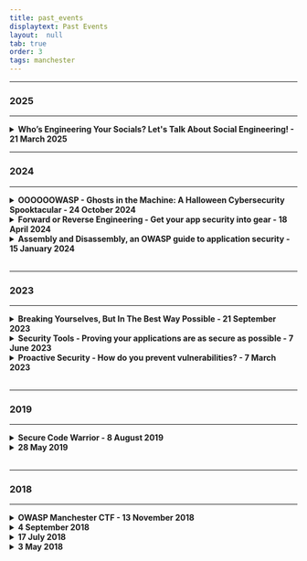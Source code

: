 ```yaml
---
title: past_events
displaytext: Past Events
layout:  null
tab: true
order: 3
tags: manchester
---
```


---
### 2025
---

<details>
  <summary><b>Who’s Engineering Your Socials? Let's Talk About Social Engineering! - 21 March 2025</b></summary>

  <h3>Details</h3>

In this session we discussed social engineering with MD Shafquat Hossain Khan and Holly Grace Williams!

  <br><br>
  <h3>Talks</h3>

<h3>MD Shafquat Hossain Khan - Social Engineering in the Age of Deepfakes</h3>


Social engineering has long been one of the most effective techniques for cyber attackers, exploiting human trust to breach systems. With the rise of deepfake technology, attackers now wield tools that blur the line between reality and deception, and the stakes have never been higher. This talk explores how deepfakes are revolutionizing social engineering tactics, providing real-world examples of deepfake-enabled phishing, impersonation, and disinformation campaigns.

<br><br>

<b>About MD Shafquat Hossain Khan</b><br>

A cybersecurity professional with a passion for offensive security, ethical hacking, and penetration testing. He holds a BSc in Computer Science from Swansea University and has earned certifications such as the Google Professional Cybersecurity Certificate, CompTIA Security+, and ISC2 Certified in Cybersecurity (CC). Currently studying for the CompTIA PenTest+, he actively develops his skills through hands-on projects, including building a phishing attack simulator, developing a host-based intrusion detection system, and diving deeper into the realm of ethical hacking.
Outside of cybersecurity, Shafquat enjoys gaming—both as a player and a designer, working on his own surreal, narrative-driven video game. He also makes music, spends time discovering new artists, and is currently learning to play the guitar (though he won’t be headlining any concerts just yet). Whether it’s hacking, game design, or jamming out, he’s always looking for the next thing to master.

  <br><br>

<h3>Holly Grace Williams - Breaking into Computers and Buildings For a Living.</h3>

Information Security these days has a strong focus on cyber security but you there's more to security than shouting at computers. In this talk Holly will cover how technical, social, and physical attacks can be combined to cause significant impact with low effort. This story covers how to break into buildings and hang out in other peoples offices in the name of c̷y̷b̷e̷r̷c̷r̷i̷m̷e̷ security testing.

<br/><br/>
<b>About Holly Grace Williams</b><br>

Holly Grace Williams is the Managing Director at Akimbo Core, a cybersecurity firm based in the UK. She has been working in cybersecurity since 2007, with a focus on penetration testing, training, and cybersecurity consultancy.

Holly Grace is a CREST Fellow and has been a CREST Certified Application Tester since 2015. She has performed a significant number of penetration testing engagements for a wide range of companies from innovative start-ups to multinational corporations – in fields ranging from e-commerce to banking.

Her expertise spans various areas of cybersecurity, such as web application security, infrastructure security, and cloud security.

Holly is also an influential public speaker and media commentator, having appeared on platforms like Sky News and BBC, and she frequently speaks at cybersecurity conferences.

Yes, I asked ChatGPT to write that. No, I'm not ashamed. I'm not even going to correct the spelling!

  <br><br>
  <h3>Sponsors</h3>

  We'd like to say a big THANK YOU to the companies who helped make this event possible: <br>

<b>DiSH</b> - Venue Sponsor<br>
<b><a href="https://www.pentestpartners.com/" rel="noreferrer">Pen Test Partners</a></b> - Food & Drink Sponsor<br>

</details>

---
### 2024
---

<details>
  <summary><b>OOOOOOWASP - Ghosts in the Machine: A Halloween Cybersecurity Spooktacular - 24 October 2024</b></summary>

  <h3>Details</h3>

In this spooky session we be discussing AI & it's impact on the different aspects of cyber security. 

  <br><br>
  <h3>Talks</h3>

<h3>Alsa Tibbit - Digital Fossils: Bones of APTs</h3>

<a href="https://www.youtube.com/@owaspmanchester3052/featured" rel="noreferrer">Talk recording coming soon</a>
<br><br>
This talk takes the audience on a captivating journey through the speaker’s explorations in cybersecurity research. It highlights how a blend of critical thinking and Explainable Artificial Intelligence (XAI) has paved the way for an innovative approach to addressing complex cyber threats. Focusing on Advanced Persistent Threats (APTs) as a prime example, the speaker illustrates how a solution-driven mindset, enhanced by XAI, has led to groundbreaking cybersecurity advancements. This novel methodology garnered substantial support from Sheffield Hallam University and La Trobe University in Australia, creating new avenues to detect and counter cyber threats.

<br><br>

<b>About Alsa Tibbit</b><br>

As a seasoned cybersecurity professional with extensive experience in academia and industry, Alsa has excelled in teaching, research, and leadership. Her notable accomplishments include authoring a £100k technical proposal and leading an Innovate project focused on machine learning, malware analysis, and data mining. In 2023, she was involved in a research project for DSIT addressing the cybersecurity skills gap in the UK, further underscoring her dedication to advancing the field.

Alsa is currently involved in two key projects: one focusing on Advanced Persistent Threats (APTs) and Explainable Artificial Intelligence (XAI), and another tackling ARM architecture and Java vulnerability research. These endeavours highlight her commitment to personal and professional development as she continues contributing to the ever-evolving cybersecurity world.

  <br><br>

<h3>Leum Dunn - AI AIEEEE (the revenge - re-deux)</h3>

<a href="https://www.youtube.com/@owaspmanchester3052/featured" rel="noreferrer">Talk recording coming soon</a>
<br><br>
A fusion of mischievous ideas, distilled from presentations at B-Sides Leeds and Lancs, exploring the playful and slightly chaotic potential of AI tools. Buckle up, it’s going to be a wild ride!

<br/><br/>
<b>About Leum Dunn</b><br>

Leum Dunn has been lurking in the shadows of the tech world for over 20 years, with the last decade spent fortifying defenses in the cybersecurity realm. His expertise shines brightest in the betting and gaming industry, though he’s also dabbled in critical national infrastructure and print manufacturing, just for fun. When he’s not safeguarding digital kingdoms, Leum can be found playing bass guitar (badly, by his own admission) or immersing himself in gothic rock and jazz noir. His talk today is a fusion of mischievous ideas, distilled from presentations at B-Sides Leeds and Lancs, exploring the playful and slightly chaotic potential of AI tools. Buckle up, it’s going to be a wild ride!

Yes, I asked ChatGPT to write that. No, I'm not ashamed. I'm not even going to correct the spelling!

  <br><br>
  <h3>Sponsors</h3>

  We'd like to say a big THANK YOU to the companies who helped make this event possible: <br>

<b><a href="https://www.booking.com" rel="noreferrer">Booking.com</a></b> - Venue and Food & Drink Sponsor<br>

</details>

<details>
  <summary><b>Forward or Reverse Engineering - Get your app security into gear - 18 April 2024</b></summary>

  <h3>Details</h3>

In this session we discussed security operations and reverse engineering of Flutter applications. 

  <br><br>
  <h3>Talks</h3>

<h3>Eliza-May Austin - DRACOEYE the browser-based freebie that’s going to streamline your SOC teams.</h3>

<a href="https://www.youtube.com/@owaspmanchester3052/featured" rel="noreferrer">Talk recording coming soon</a>
<br><br>
In this session, we'll delve into the origins of DRACOEYE, discussing why it was created and the driving forces behind its development. We'll explore the motivations behind making it freely available and the importance of accessibility in the realm of cybersecurity.

Discover how DRACOEYE's intuitive design makes it ridiculously easy to use, so much so that even your granny could navigate it with ease – we even have a YouTube series in the pipeline to demonstrate this claim! Through a quick demo, you'll see firsthand just how simple and effective DRACOEYE is in bolstering your online security.

Whether you're a seasoned cybersecurity professional or a curious beginner, this talk is for you. Learn who should be using DRACOEYE and how it can benefit individuals and organizations alike. Stick around for a lively Q&A session where you can ask anything about DRACOEYE, from its features to its development journey.

<br><br>

<b>About Eliza-May Austin</b><br>

Eliza knew she wanted to work in tech from the moment she saw Sandra Bullock order Pizza over dial-up in her favourite film, 1995's 'The Net'. Eliza has a degree in Digital Forensics, is SANS-trained in Network Forensics, PurpleTeaming and Penetration Testing. She has previously worked in cyber defence in a number of FTSE100 companies and was the original founder of the Ladies Hacking Society. Despite her fascination with tech she has taken on a more business-centric role and guided the company through impressive growth, won a slew of awards, and was voted one of the most inspirational voices in cybersecurity.

  <br><br>

<h3>Jay Harris - Putting Flutter in the Gutter: how to reverse engineer flutter applications</h3>

<a href="https://www.youtube.com/@owaspmanchester3052/featured" rel="noreferrer">Talk recording coming soon</a>
<br><br>
In the ever-evolving landscape of mobile application development, Flutter has emerged as a powerful framework, enabling developers to create cross-platform applications with a single codebase. However, with innovation comes the need for robust security measures. This talk aims to delve into the realm of reverse engineering and security assessment specific to Flutter mobile applications.

Reverse engineering, the process of dissecting and understanding the inner workings of an application, is a double-edged sword. While developers leverage it for debugging and optimization, adversaries exploit it to identify vulnerabilities and potential security weaknesses. In this presentation, we will explore various reverse engineering techniques tailored to Flutter apps, shedding light on the underlying architecture and highlighting potential attack vectors.

<br/><br/>
<b>About Jahmel Harris</b><br>

Jahmel Harris is a seasoned security researcher, hacker, and co-founder of Digital Interruption, a Manchester based cyber security consultancy. His expertise lies in securing organizations through a blend of penetration testing and integrating security practices into application development pipelines.

Jahmel’s impactful work has garnered international recognition, with media coverage of his research and widespread attendance at his workshops on mobile hacking. His contributions extend beyond the technical realm, as he actively participates in cyber security advisory groups and tech conferences, including 44Con, Hacklu and leHACK. Jahmel’s dedication to advancing security practices has led to the release of multiple public disclosures, further enhancing software protection. His commitment to the field is evident through open-source contributions and free online and in person security workshops and training.

Jahmel’s impact on the cybersecurity landscape continues to grow, making him an invaluable asset in the realm of mobile application reverse engineering and security assessments.

  <br><br>
  <h3>Sponsors</h3>

  We'd like to say a big THANK YOU to the companies who helped make this event possible: <br>

<b><a href="https://www.cytix.io/" rel="noreferrer">Cytix</a></b> - Venue Sponsor<br>
<b><a href="https://report-uri.com/" rel="noreferrer">Report URI</a></b> - Food & Drink Sponsor

</details>

<details>
  <summary><b>Assembly and Disassembly, an OWASP guide to application security - 15 January 2024</b></summary>

  <h3>Details</h3>

In this session we discussed application security and the basics of assembly. 

  <br><br>
  <h3>Talks</h3>

<h3>Stuart Crawford - AppSec in the Enterprise: in-flight testing and Shifting Left</h3>

<a href="https://www.youtube.com/watch?v=2SHJBKGCu_4" rel="noreferrer">Talk recording</a>
<br><br>
In a world where web-based applications are ubiquitous, penetration testing is well-established as a way of verifying those applications are secure, but how do we stop finding ourselves falling into an endless cycle of 'deploy, test, fix'?
The answer is by paying closer attention to security in the development lifecycle, and I'll provide an example of how we're doing this at one of, if not the largest Independent Software Vendors in the UK

<br><br>

<b>About Stuart Crawford</b><br>

Stuart is Appsec program manager at one of the largest SaaS companies in the UK

  <br><br>

<h3>Tom Blue - Basic Assembly and Memory</h3>

<a href="https://www.youtube.com/watch?v=np88HE8t0cs" rel="noreferrer">Talk recording</a>
<br><br>
This talk would be an overview of how basic assembly and memory works, the structure of programs compiled in C and how to follow the logic of disassembled programs. I’ll show how to use tools such as ghidra to decompile code and to make the reverse engineering process more efficient and cover things such as buffer overflows, patching code and return oriented programming.

<br/><br/>
<b>About Tom Blue</b><br>

Tom is a second year student studying computer science.

  <br><br>
  <h3>Sponsors</h3>

  We'd like to say a big THANK YOU to the companies who helped make this event possible: <br>

<b><a href="https://www.amazon.co.uk/" rel="noreferrer">Amazon</a></b> - Venue Sponsor<br>
<b><a href="https://pentest.co.uk/" rel="noreferrer">Pentest</a></b> - Food & Drink Sponsor

</details>

<br>

---
### 2023
---


<details>
  <summary><b>Breaking Yourselves, But In The Best Way Possible - 21 September 2023</b></summary>

  <h3>Details</h3>

In this session we'll be discussing various ways to improve your offensive security testing.
Using these offensive security techniques, your teams will find new ways to break applications, and test your defenses.

  <br><br>
  <h3>Talks</h3>

<h3>Dr Katie Paxton-Fear: Go Hack Yourself: API hacking for beginners</h3>

<a href="https://www.youtube.com/watch?v=Og7va5eb8UU" rel="noreferrer">Talk recording</a>
<br><br>
Over the past few years, we've really seen API hacking take off as a field of its own, diverging from typical web app security, but yet parallel to it. Often we point to the amorphous blob that is web security and go: "here you go, now you can be a hacker too", with top 10 lists, write-ups, conference talks and whitepapers smiling as we do. This creates a major challenge for developers who want to test their APIs for security or just people who want to get into API hacking, how on earth do you wade through all the general web security to get to the meat of API hacking, what do you even need to know? This talk is going to break down API hacking from a developer point of view, teaching you everything you need to know about API hacking, from the bugs you can find and to the impact you can cause, to how you can easily test your own work or review your peers. So what are you waiting for join me and go hack yourself!

<br><br>

<b>About Dr Katie Paxton-Fear</b><br>

A lecturer in Cyber Security at Manchester Metropolitan University and a cyber security researcher, but she's far more well known for her hobby. In her free time, she's a hacker, specialising in API hacking teaching others through her YouTube videos. A former developer turned hacker, she used to make RESTful APIs and now she breaks them. She found her first API vulnerability in 2019 which affected Uber and since then she has been hacking APIs ever since, creating hours of content to help others follow in her footsteps. With her PhD in cyber security and machine learning, she loves to introduce a data-driven approach to hacking combining new tools with manual testing to ensure an impactful bug report every time.

  <br><br>

<h3>Gerald Benischke - Application DoS vulnerabilities</h3>

<a href="https://www.youtube.com/watch?v=b2o4m-eE-io" rel="noreferrer">Talk recording</a>
<br><br>
This AppSec-focussed talk demonstrates how denial of service attacks can be carried out without throwing lots and lots of traffic at a system and effectively stop services. This uses a couple of vulnerabilities in the play framework as an example and describes the impact. This approach can be likened to using precision guided missiles rather than the carpet bombing of DDoS attacks.

I will explore the role that convenience for developers in frameworks combined with unexpected payloads and how this can be exploited. I also draw on how the service mesh can amplify this attack such that multiple instances can be killed with a single request. Furthermore, we look at how Web Application Firewalls (WAFs) offer no protection against this type of attack.

Lastly, I will look at what can be done to protect applications against this type of attack.

<br/><br/>
<b>About Gerald Benischke</b><br>

I tend to describe myself as both an Agile Fundamentalist and an AppSec Snooper. What does this mean? On the one hand my software development experience has led me to think that the principles of the agile manifesto form the basis of good practices. It boils down to lots of common sense, small steps, learning along the way, not writing code that nobody will want or need and taking processes and procedures with a pinch of salt.

  <br><br>
  <h3>Sponsors</h3>

  We'd like to say THANK YOU to the companies who helped make this event possible: <br>

<b><a href="https://www.booking.com" rel="noreferrer">Booking.com</a></b> - Venue and Food & Drink Sponsor<br>

</details>



<details>
    <summary><b>Security Tools - Proving your applications are as secure as possible - 7 June 2023</b></summary>

 <h3>Details</h3>

In this session we'll be discussing various Tools used within Security.
By using these tools, your teams will be able to truly show that your products are as secure as they can be.

  <br><br>
  <h3>Talks</h3>

<h3>Simon Bennetts: An Introduction to OWASP ZAP</h3>

<a href="https://www.youtube.com/watch?v=8SmimaP0VWc&t=23s" rel="noreferrer">Talk recording</a>
<br><br>

In this talk Simon (the ZAP founder and project lead) will give you an overview of the worlds most popular web security scanner. He will also talk about the most recent changes and whats coming next.

<br><br>

<b>About Simon Bennetts</b><br>
The OWASP Zed Attack Proxy (ZAP) Founder and Project Leader, and a Distinguished Engineer at Jit.
He has talked about and demonstrated ZAP at conferences all over the world, including Blackhat, JavaOne, FOSDEM and OWASP AppSec EU, USA & AsiaPac.
Prior to making the move into security he was a developer for 25 years and strongly believes that you cannot build secure web applications without knowing how to attack them.

  <br><br>

<h3>Anthony Harrison - SBOMs and why they can help make your software more secure</h3>

<a href="https://www.youtube.com/watch?v=COi7fTmix7U" rel="noreferrer">Talk recording</a>
<br><br>

This talk will explain what a SBOM (Software Bill of Material) is, how and when they should be produced / some of the challenges that need to be overcome, and demonstrate how they should form part of a DevSecOPs lifecycle. I will try and supplement the talk with some demonstrations using a number of open source applications.

<br/><br/>
<b>About Anthony Harrison</b><br>

An independent systems/software/cyber consultant. I am part of the SPDX community developing the forthcoming security profile, and a member of the OpenSSF SBOM Everywhere working group and SBOM Forum. I have presented on SBOMs at FOSDEM (2002 and 2023), EuroPython 2022 and will be presenting at PyCascades (Vancouver) in March.

  <br><br>
  <h3>Sponsors</h3>

  We'd like to say THANK YOU to the companies who helped make this event possible: <br>

<b><a href="https://bruntwood.co.uk/" rel="noreferrer">Bruntwood</a></b> - Venue Sponsor<br>
<b><a href="https://www.cytix.io/" rel="noreferrer">Cytix</a></b> - Food & Drink Sponsor

</details>


<details>
  <summary><b>Proactive Security - How do you prevent vulnerabilities? - 7 March 2023</b></summary>
  
  <h3>Details</h3>

  In this session we'll be discussing Proactive Security. Meaning, how do you empower and enable engineering teams to own their own security to prevent the release of vulnerable code... What would secure coding practices look like, what is security by design, what security testing can teams do during the test & release process. More importantly, what can we put in place to really make the security teams work for their money. 
  
  <br><br>
  <h3>Talks</h3>

  <h3>Threat Modelling - <a href="https://uk.linkedin.com/in/fewster" rel="noreferrer">Robin Fewster</a></h3>

  <a href="https://www.youtube.com/watch?v=oceDLvJqlDY" rel="noreferrer">Talk recording</a>
<br><br>

  Drawing on some client experiences, Robin will discuss different threat modelling approaches and tools available, and how they went down with development teams.
  
  <br><br>
  <b>About Robin Fewster</b><br>
  Robin has 20 years experience in cyber security, and is particularly interested in helping companies to improve their security posture. A current area of focus is to assist software development teams with improving their secure software development practices. This includes work ranging from implementing security strategy, security champions programmes and threat modeling. Robin is also a former OWASP Newcastle chapter leader.
  
  <br><br>
  <h3>SAST, DAST, IAST, RASP - <a href="https://uk.linkedin.com/in/daniel-oates-lee-05ba7117" rel="noreferrer">Daniel Oates-Lee</a></h3>
  
  <a href="https://www.youtube.com/watch?v=UdLX3oBi7Yg&t=24s">Talk recording</a>
<br><br>

  Daniel will give us an introduction to DevSecOps and share their experience enabling secure development for clients.
  
  <br><br>
  <b>About Daniel Oates-Lee</b><br>
  Daniel is one of the Punk Security Co-Founders and has over 21 years of commercial IT experience, with 15 years focused on cyber security.

  <br><br>
  <h3>Sponsors</h3>

  We'd like to say THANK YOU to the companies who helped make this event possible: <br>
  <b><a href="https://labs.uk.barclays/dish/" rel="noreferrer">Barclays DiSH</a></b> - Thank you so much for sponsoring the venue. <br>
  <b><a href="https://www.beyondtrust.com/" rel="noreferrer">BeyondTrust</a></b> - Thank you so much for sponsoring the food & drink. <br>
  <b><a href="https://www.cytix.io/" rel="noreferrer">Cytix</a></b> - Special thanks for making introductions. <br><br>

</details>

<br>

---
### 2019
---

<details>
    <summary><b>Secure Code Warrior - 8 August 2019</b></summary>
    
    Hosted by BBC
</details>

<details>
    <summary><b>28 May 2019</b></summary>

    <h3>Simon Bennetts</h3>

    OWASP ZAPs lead hacker, Simon Bennetts will be taking us through the new User Interface for ZAP - the ZAP Heads Up Display (or HUD).

    <h3>Gerald Benischke</h3>

    <a href="https://www.slideshare.net/GeraldBenischke/xml-is-evil-owasp-manchester-may-2019-148102429">Slides</a>
    <br><br>

    XML is Evil: This talk describes several common XML security vulnerabilities, how they can be found and mitigated against.  Real life examples (though anonymised)  are used to illustrate how these issues can be exploited.

    <h3>Sponsors</h3>

    <b>RentalCars</b> - Venue sponsor<br>
    <b>Distil Networks</b> - Food & drink
</details>

<br>

---
### 2018
---

<details>
    <summary><b>OWASP Manchester CTF - 13 November 2018</b></summary>

    Manchester OWASP will be running it’s first annual CTF on November 13th in partnership with Manchester Grey Hats who will be running the challenges.

The CTF will be hosted by the Manchester Technology Centre on Oxford Road and is aimed at people working in the tech industry who have an interest in security. The CTF itself will be a jeopardy style challenge aimed at a range of technical capabilities, with some low or non tech challenges.

So, if you're a developer, software tester, system architect, infosec professional, or just have an interest in security sign up. We'll be running teams of 4, so you can either enter a full team or we can help you put one together on the day!

Manchester Grey Hats will be running a series of short workshops on the same topics as the CTF on October 24th, so keep an eye on their Meetup page!

Thanks to our community sponsors; Manchester Grey Hats, North West Testers Gathering, Manchester Girl Geeks, Techs and the City, Tech Leaders of the North West and PowerShell Manchester.
</details>

<details>
    <summary><b>4 September 2018</b></summary>

    <h3>Scott Helme</h3>
    <h3>Catherine Chapman</h3>

    <h3>Sponsors</h3>

    Booking Go (Rentalcars)<br>
    SureCloud
</details>

<details>
    <summary><b>17 July 2018</b></summary>

    <h3>Mike Thompson</h3>

    <a href="https://www.youtube.com/watch?v=EGj-M_Q9qZY">Talk recording</a>

    <h3>Liz Bell</h3>

    <a href="https://www.youtube.com/watch?v=LQYNTqx3vIg">Talk recording</a>

    <h3>Sponsors</h3>

    Mad Lab - Venue<br>
    ReportUri<br>
    NCC
</details>

<details>
    <summary><b>3 May 2018</b></summary>

    <h3>Daniel Dresner</h3>

    Will be taking us through his experience of careers in the IT industry and academia.

    <h3>John Denneny</h3>

    Founder of Pen Test Limited, will be talking about his experience of setting up and running a successful IT Security company.

    <h3>Sponsors</h3>

    University of Manchester - Venue<br>
    NCC Group
</details>
